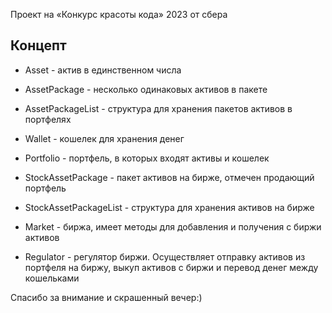Проект на «Конкурс красоты кода» 2023 от сбера 

## Концепт
- Asset - актив в единственном числа
- AssetPackage - несколько одинаковых активов в пакете
- AssetPackageList - структура для хранения пакетов активов в портфелях
- Wallet - кошелек для хранения денег
- Portfolio - портфель, в которых входят активы и кошелек
  

- StockAssetPackage - пакет активов на бирже, отмечен продающий портфель
- StockAssetPackageList - структура для хранения активов на бирже
- Market - биржа, имеет методы для добавления и получения с биржи активов
   

- Regulator - регулятор биржи. Осуществляет отправку активов из портфеля на биржу, выкуп активов с биржи и перевод денег между кошельками 

Спасибо за внимание и скрашенный вечер:)